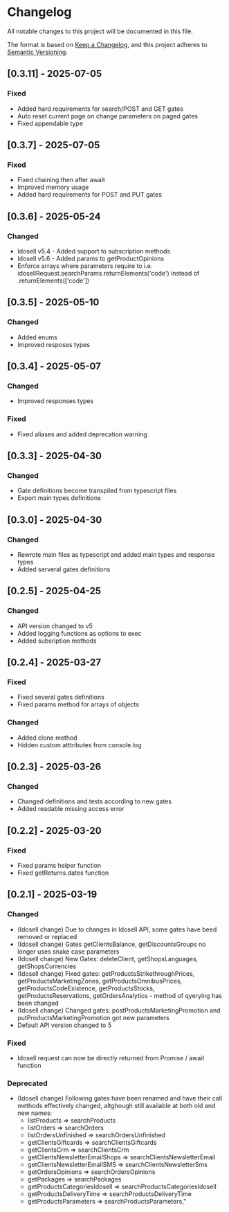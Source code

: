 # Changelog

All notable changes to this project will be documented in this file.

The format is based on [Keep a Changelog](https://keepachangelog.com/en/1.0.0/),
and this project adheres to [Semantic Versioning](https://semver.org/spec/v2.0.0.html).

## [0.3.11] - 2025-07-05
### Fixed
- Added hard requirements for search/POST and GET gates
- Auto reset current page on change parameters on paged gates
- Fixed appendable type

## [0.3.7] - 2025-07-05
### Fixed
- Fixed chaining then after await
- Improved memory usage
- Added hard requirements for POST and PUT gates

## [0.3.6] - 2025-05-24
### Changed
- Idosell v5.4 - Added support to subscription methods
- Idosell v5.6 - Added params to getProductOpinions
- Enforce arrays where parameters require to i.e. idosellRequest.searchParams.returnElements('code') instead of .returnElements(['code'])


## [0.3.5] - 2025-05-10
### Changed
- Added enums
- Improved resposes types

## [0.3.4] - 2025-05-07
### Changed
- Improved responses types

### Fixed
- Fixed aliases and added deprecation warning


## [0.3.3] - 2025-04-30
### Changed
- Gate definitions become transpiled from typescript files
- Export main types definitions


## [0.3.0] - 2025-04-30
### Changed
- Rewrote main files as typescript and added main types and response types
- Added serveral gates definitions


## [0.2.5] - 2025-04-25
### Changed
- API version changed to v5
- Added logging functions as options to exec
- Added subsription methods


## [0.2.4] - 2025-03-27
### Fixed
- Fixed several gates definitions
- Fixed params method for arrays of objects

### Changed
- Added clone method
- Hidden custom atttributes from console.log


## [0.2.3] - 2025-03-26
### Changed
- Changed definitions and tests according to new gates
- Added readable missing access error


## [0.2.2] - 2025-03-20
### Fixed
- Fixed params helper function
- Fixed getReturns.dates function


## [0.2.1] - 2025-03-19
### Changed
- (Idosell change) Due to changes in Idosell API, some gates have beed removed or replaced
- (Idosell change) Gates getClientsBalance, getDiscountsGroups no longer uses snake case parameters
- (Idosell change) New Gates: deleteClient, getShopsLanguages, getShopsCurrencies
- (Idosell change) Fixed gates: getProductsStrikethroughPrices, getProductsMarketingZones, getProductsOmnibusPrices, getProductsCodeExistence, getProductsStocks, getProductsReservations, getOrdersAnalytics - method of qyerying has been changed
- (Idosell change) Changed gates: postProductsMarketingPromotion and putProductsMarketingPromotion got new parameters
- Default API version changed to 5

### Fixed
- Idosell request can now be directly returned from Promise / await function

### Deprecated
- (Idosell change) Following gates have been renamed and have their call methods effectively changed, altghough still available at both old and new names:
  - listProducts =>  searchProducts
  - listOrders =>  searchOrders
  - listOrdersUnfinished =>  searchOrdersUnfinished
  - getClientsGiftcards =>  searchClientsGiftcards
  - getClientsCrm =>  searchClientsCrm
  - getClientsNewsletterEmailShops =>  searchClientsNewsletterEmail
  - getClientsNewsletterEmailSMS =>  searchClientsNewsletterSms
  - getOrdersOpinions =>  searchOrdersOpinions
  - getPackages =>  searchPackages
  - getProductsCategoriesIdosell =>  searchProductsCategoriesIdosell
  - getProductsDeliveryTime =>  searchProductsDeliveryTime
  - getProductsParameters =>  searchProductsParameters,"